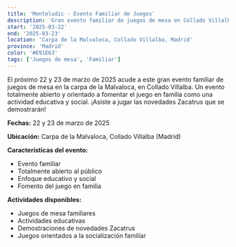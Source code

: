 ```yaml
---
title: 'Menteludic - Evento Familiar de Juegos'
description: 'Gran evento familiar de juegos de mesa en Collado Villalba, orientado al juego educativo y social.'
start: '2025-03-22'
end: '2025-03-23'
location: 'Carpa de la Malvaloca, Collado Villalba, Madrid'
province: 'Madrid'
color: '#E91E63'
tags: ['Juegos de mesa', 'Familiar']
---
```


El próximo 22 y 23 de marzo de 2025 acude a este gran evento familiar de juegos de mesa en la carpa de la Malvaloca, en Collado Villalba. Un evento totalmente abierto y orientado a fomentar el juego en familia como una actividad educativa y social. ¡Asiste a jugar las novedades Zacatrus que se demostrarán!

**Fechas:** 22 y 23 de marzo de 2025

**Ubicación:** Carpa de la Malvaloca, Collado Villalba (Madrid)

**Características del evento:**
- Evento familiar
- Totalmente abierto al público
- Enfoque educativo y social
- Fomento del juego en familia

**Actividades disponibles:**
- Juegos de mesa familiares
- Actividades educativas
- Demostraciones de novedades Zacatrus
- Juegos orientados a la socialización familiar
